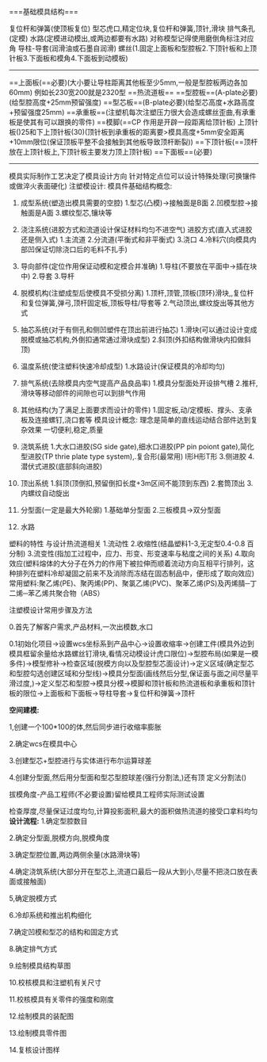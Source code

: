 
===基础模具结构===

复位杆和弹簧(使顶板复位)
型芯虎口,精定位块,复位杆和弹簧,顶针,滑块
排气条孔(定模)
水路(定模进动模出,或两边都要有水路)
对称模型记得使用磨倒角标注对应角
导柱-导套(润滑油或石墨自润滑)
螺丝(1.固定上面板和型腔板2.下顶针板和上顶针板3.下面板和模角4.下面板到动模板)


------------------------------

==上面板(==必要)(大小要让导柱距离其他板至少5mm,一般是型腔板两边各加60mm) 例如长230宽200就是2320型
==热流道板==
==型腔板==(A-plate必要)(给型腔高度+25mm预留强度)
==型芯板==(B-plate必要)(给型芯高度+水路高度+预留强度25mm)
==承重板==(注塑机每次注塑压力很大会造成螺丝歪曲,有承重板是使其有可以跟换的零件)
==模脚(==CP 作用是开辟一段距离给顶针板) 上顶针板()25和下上顶针板(30)(顶针板到承重板的距离要>模具高度+5mm安全距离+10mm限位(保证顶板平整不会接触到其他板导致顶杆断裂))
==下顶针板(==顶杆放在上顶针板上,下顶针板主要发力顶上顶针板)
==下面板==(必要)

---------------------------------

模具实际制作工艺决定了模具设计方向
针对特定点位可以设计特殊处理(可换镶件或做淬火表面硬化)
注塑模设计:
模具件基础结构概念:
1.  成型系统(塑造出模具需要的空腔)
1.型芯(凸模)->接触面是B面
2.凹模型腔->接触面是A面
3.螺纹型芯,镶块等
2.  浇注系统(进胶方式和流道设计保证材料均匀不进空气)
进胶方式(直入式进胶还是侧入式)
1.主流道
2.分流道(平衡式和非平衡式)
3.浇口
4.冷料穴(向模具内部凹保证切除浇口后的毛料不扎手)
3.  导向部件(定位作用保证动模和定模合并准确)
1.导柱(不要放在平面中->插在块中)
2.导套
3.导杆
4.  脱模机构(注塑成型后使模具不受损分离)
1.顶杆,顶管,顶板(顶环)滑块,,复位杆和复位弹簧,弹弓,顶杆固定板,顶板导柱/导套等
2.气动顶出,螺纹旋出等其他方式
5.  抽芯系统(对于有侧孔和侧凹塑件在顶出前进行抽芯)
1.滑块(可以通过设计变成脱模或抽芯机构,外倒扣通常通过滑块成型)
2.斜顶(外扣结构做滑块内扣做斜顶)
6.  温度系统(使注塑料快速冷却成型)
1.水路设计(保证模具的冷却均匀)
7.  排气系统(去除模具内空气提高产品良品率)
1.模具分型面处开设排气槽
2.推杆,滑块等移动部件的间隙也可以到排气作用
8.  其他结构(为了满足上面要求而设计的零件)
1.固定板,动/定模板、撑头、支承板及连接螺钉,浇口套等
模具设计概念:
理念是简单的直线运动结合部件达到复杂效果
一切便利,稳定,质量
1.  浇筑系统
1.大水口进胶(SG side gate),细水口进胶(PP pin poiont gate),简化型进胶(TP thrie plate type system),.复合形(最常用)
I形H形T形
3.侧进胶
4.潜伏式进胶(底部斜向进胶)

2.  顶出系统
1.斜顶(顶倒扣,预留倒扣长度+3m区间不能顶到东西)
2.套筒顶出
3.内螺纹自动旋出
3.  分型面(一定是最大外轮廓)
1.基础单分型面
2.三板模具->双分型面
4.  水路

塑料的特性
与设计热流道相关
1.流动性
2.收缩性(结晶塑料1-3,无定型0.4-0.8 百分制)
3.流变性(指加工过程中，应力、形变、形变速率与粘度之间的关系)
4.取向效应(塑料熔体的大分子在外力的作用下被拉伸而顺着流动方向互相平行排列，这种排列在塑料冷却凝固之前来不及消除而冻结在固态制品中，便形成了取向效应)
常用塑料:聚乙烯(PE)、聚丙烯(PP)、聚氯乙烯(PVC)、聚苯乙烯(PS)及丙烯腈─丁二烯─苯乙烯共聚合物（ABS）

  

  

  

  

  

注塑模设计常用步骤及方法

0.首先了解客户需求,产品材料,一次出模数,水口

0.1初始化项目->设置wcs坐标系到产品中心->设置收缩率->创建工件(模具外边到模具框留余量给水路螺丝钉滑块,看情况动模设计虎口限位)->型腔布局(如果是一模多件)->模型修补->检查区域(脱模方向以及型腔型芯面设计)->定义区域(确定型芯和型腔勾选创建区域和分型线)->模具分型面(画线然后分型,保证面与面之间尽量平滑过度,)->定义型芯和型腔->模具分模->模脚和顶针板和热流道板和承重板和顶针板的限位->上面板和下面板->导柱导套->复位杆和弹簧->顶杆

  

  

**空间建模:**

1,创建一个100*100的体,然后同步进行收缩率膨胀

2.确定wcs在模具中心

3.创建型芯+型腔进行与实体进行布尔运算球差

4.创建分型面,然后用分型面和型芯型腔球差(强行分割法,)还有顶 定义分割法()

  

  

  

  

  

  

拔模角度-产品工程师(不必要设置)留给模具工程师实际测试设置

检查厚度,尽量保证过度均匀,计算投影面积,最大的面积做热流道的接受口拿料均匀
**设计流程:**
1.确定型腔数目

2.确定分型面,脱模方向,脱模角度

3.确定型腔位置,两边两侧余量(水路滑块等)

4.确定浇筑系统(大部分开在型芯上,流道口最后一段从大到小,尽量不把浇口放在表面或接触面)

5,确定脱模方式

6.冷却系统和推出机构细化

7.确定凹模和型芯的结构和固定方式

8.确定排气方式

9.绘制模具结构草图

10.校核模具和注塑机有关尺寸

11.校核模具有关零件的强度和刚度

12.绘制模具的装配图

13.绘制模具零件图

14.复核设计图样